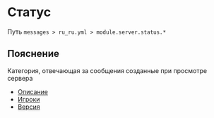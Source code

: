 # Статус
Путь `messages > ru_ru.yml > module.server.status.*`

## Пояснение
Категория, отвечающая за сообщения созданные при просмотре сервера
- [Описание](/ru/messages/ru_ru/module/server/status/description/)
- [Игроки](/ru/messages/ru_ru/module/server/status/players/)
- [Версия](/ru/messages/ru_ru/module/server/status/version/)